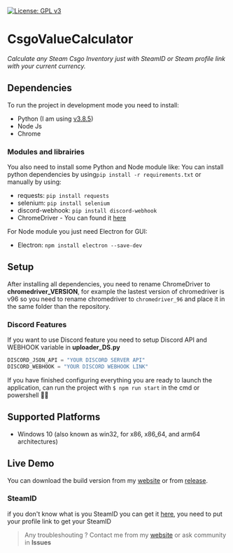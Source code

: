 [![License: GPL v3](https://img.shields.io/badge/License-GPLv3-blue.svg)](https://www.gnu.org/licenses/gpl-3.0)

# CsgoValueCalculator
*Calculate any Steam Csgo Inventory just with SteamID or Steam profile link with your current currency.*

## Dependencies
To run the project in development mode you need to install:
- Python (I am using [v3.8.5](https://www.python.org/downloads/release/python-385/))
- Node Js
- Chrome

### Modules and librairies
You also need to install some Python and Node module like:
You can install python dependencies by using`pip install -r requirements.txt` or manually by using:
- requests: `pip install requests`
- selenium: `pip install selenium`
- discord-webhook: `pip install discord-webhook`
- ChromeDriver - You can found it [here](https://chromedriver.chromium.org/home)

For Node module you just need Electron for GUI:
- Electron: `npm install electron --save-dev`

## Setup
After installing all dependencies, you need to rename ChromeDriver to **chromedriver_VERSION**, for example the lastest version of chromedriver is v96 so you need to rename chromedriver to `chromedriver_96` and place it in the same folder than the repository.

### Discord Features
If you want to use Discord feature you need to setup Discord API and WEBHOOK variable in **uploader_DS.py**
```python
DISCORD_JSON_API = "YOUR DISCORD SERVER API"
DISCORD_WEBHOOK = "YOUR DISCORD WEBHOOK LINK"
```
If you have finished configuring everything you are ready to launch the application, can run the project with `$ npm run start` in the cmd or powershell 🎉🥳
## Supported Platforms
- Windows 10 (also known as win32, for x86, x86_64, and arm64 architectures)

## Live Demo
You can download the build version from my [website](https://mouadessalim.xyz/#wkaid) or from [release](https://github.com/mouadessalim/CsgoValueCalculator/releases).

### SteamID
if you don't know what is you SteamID you can get it [here](https://www.steamidfinder.com/), you need to put your profile link to get your SteamID
> Any troubleshouting ? Contact me from my [website](https://mouadessalim.xyz/#contact) or ask community in **Issues**
